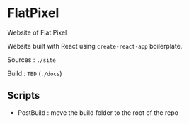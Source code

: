 # FlatPixel
Website of Flat Pixel

Website built with React using `create-react-app` boilerplate.

Sources : `./site`

Build : `TBD` (`./docs`)

## Scripts
- PostBuild : move the build folder to the root of the repo
